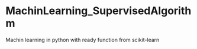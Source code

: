 # MachinLearning_SupervisedAlgorithm
Machin learning in python with ready function from scikit-learn
